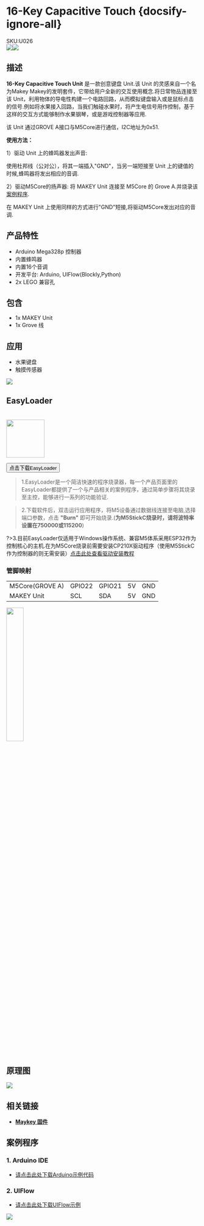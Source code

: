 # 16-Key Capacitive Touch {docsify-ignore-all}

<div class="badge badge-pill badge-primary product_sku_tag">SKU:U026</div>

<div class="product_pic"><img src="assets/img/product_pics/unit/M5GO_Unit_makey.png"><img src="assets/img/product_pics/unit/M5GO_Unit_makey_02.png"></div>

## 描述

**16-Key Capacitive Touch Unit** 是一款创意键盘 Unit.该 Unit 的灵感来自一个名为Makey Makey的发明套件，它带给用户全新的交互使用概念.将日常物品连接至该 Unit，利用物体的导电性构建一个电路回路，从而模拟键盘输入或是鼠标点击的信号.例如将水果接入回路，当我们触碰水果时，将产生电信号用作控制，基于这样的交互方式能够制作水果钢琴，或是游戏控制器等应用.

该 Unit 通过GROVE A接口与M5Core进行通信，I2C地址为0x51.

**使用方法：**

1）驱动 Unit 上的蜂鸣器发出声音:

使用杜邦线（公对公），将其一端插入"GND"，当另一端短接至 Unit 上的键值的时候,蜂鸣器将发出相应的音调.

2）驱动M5Core的扬声器:
将 MAKEY Unit 连接至 M5Core 的 Grove A.并烧录该[案例程序](https://github.com/m5stack/M5-ProductExampleCodes/tree/master/Unit/Makey_NewVersion/Arduino/Makey_new_version).

在 MAKEY Unit 上使用同样的方式进行"GND"短接,将驱动M5Core发出对应的音调.

## 产品特性

- Arduino Mega328p 控制器
- 内置蜂鸣器
- 内置16个音调
- 开发平台: Arduino, UIFlow(Blockly,Python)
- 2x LEGO 兼容孔

## 包含

- 1x MAKEY Unit
- 1x Grove 线

## 应用

- 水果键盘
- 触摸传感器

<img src="assets/img/product_pics/unit/unit_example/MAKEY/tone_key_pitch_zh_CN.png">

## EasyLoader

<img src="https://m5stack.oss-cn-shenzhen.aliyuncs.com/image/EasyLoader_logo.png" width="100px" style="margin-top:20px">

<a href="https://m5stack.oss-cn-shenzhen.aliyuncs.com/EasyLoader/Unit/EasyLoader_Makey.exe"><button type="button" class="btn btn-primary">点击下载EasyLoader</button></a>

>1.EasyLoader是一个简洁快速的程序烧录器，每一个产品页面里的EasyLoader都提供了一个与产品相关的案例程序，通过简单步骤将其烧录至主控，能够进行一系列的功能验证.

>2.下载软件后，双击运行应用程序，将M5设备通过数据线连接至电脑,选择端口参数，点击 **"Burn"** 即可开始烧录.(**为M5StickC烧录时，请将波特率设置在750000或115200**)

?>3.目前EasyLoader仅适用于Windows操作系统、兼容M5体系采用ESP32作为控制核心的主机.在为M5Core烧录前需要安装CP210X驱动程序（使用M5StickC作为控制器的则无需安装）[点击此处查看驱动安装教程](zh_CN/related_documents/M5Burner#安装串口驱动)

### 管脚映射

<table>
 <tr><td>M5Core(GROVE A)</td><td>GPIO22</td><td>GPIO21</td><td>5V</td><td>GND</td></tr>
 <tr><td>MAKEY Unit</td><td>SCL</td><td>SDA</td><td>5V</td><td>GND</td></tr>
</table>

<img src="assets/img/product_pics/unit/M5GO_Unit_makey_03.png" width="30%" height="30%">

## 原理图

<img src="assets/img/product_pics/unit/makey_sch.png">

## 相关链接

- **[Maykey 固件](https://github.com/m5stack/M5-ProductExampleCodes/tree/master/Unit/Makey_NewVersion/firmware_328p)**

## 案例程序

### 1. Arduino IDE

- [请点击此处下载Arduino示例代码](https://github.com/m5stack/M5-ProductExampleCodes/tree/master/Unit/Makey_NewVersion/Arduino/Makey_new_version)


### 2. UIFlow

- [请点击此处下载UIFlow示例](https://github.com/m5stack/M5-ProductExampleCodes/tree/master/Unit/Makey_NewVersion/UIFlow)

<img src="assets/img/product_pics/unit/unit_example/MAKEY/example_unit_makey_02.png">


<script>

   var purchase_link = 'https://m5stack.com/collections/m5-unit/products/makey-unit';

   anchor_search(purchase_link);
   scrollFunc();

</script>